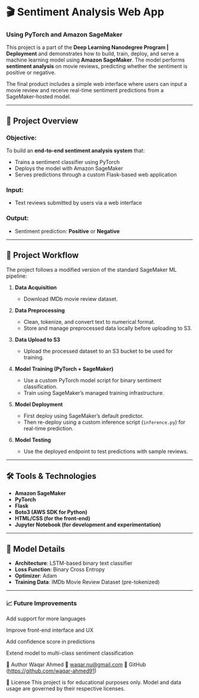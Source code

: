 # 🎬 Sentiment Analysis Web App  
### Using PyTorch and Amazon SageMaker

This project is a part of the **Deep Learning Nanodegree Program | Deployment** and demonstrates how to build, train, deploy, and serve a machine learning model using **Amazon SageMaker**. The model performs **sentiment analysis** on movie reviews, predicting whether the sentiment is positive or negative.

The final product includes a simple web interface where users can input a movie review and receive real-time sentiment predictions from a SageMaker-hosted model.

---

## 🚀 Project Overview

### Objective:
To build an **end-to-end sentiment analysis system** that:
- Trains a sentiment classifier using PyTorch
- Deploys the model with Amazon SageMaker
- Serves predictions through a custom Flask-based web application

### Input:
- Text reviews submitted by users via a web interface

### Output:
- Sentiment prediction: **Positive** or **Negative**

---

## 🧭 Project Workflow

The project follows a modified version of the standard SageMaker ML pipeline:

1. **Data Acquisition**  
   - Download IMDb movie review dataset.

2. **Data Preprocessing**  
   - Clean, tokenize, and convert text to numerical format.
   - Store and manage preprocessed data locally before uploading to S3.

3. **Data Upload to S3**  
   - Upload the processed dataset to an S3 bucket to be used for training.

4. **Model Training (PyTorch + SageMaker)**  
   - Use a custom PyTorch model script for binary sentiment classification.
   - Train using SageMaker’s managed training infrastructure.

5. **Model Deployment**  
   - First deploy using SageMaker’s default predictor.
   - Then re-deploy using a custom inference script (`inference.py`) for real-time prediction.

6. **Model Testing**  
   - Use the deployed endpoint to test predictions with sample reviews.

---

## 🛠️ Tools & Technologies

- **Amazon SageMaker**
- **PyTorch**
- **Flask**
- **Boto3 (AWS SDK for Python)**
- **HTML/CSS (for the front-end)**
- **Jupyter Notebook (for development and experimentation)**

---

## 🧪 Model Details

- **Architecture**: LSTM-based binary text classifier
- **Loss Function**: Binary Cross Entropy
- **Optimizer**: Adam
- **Training Data**: IMDb Movie Review Dataset (pre-tokenized)

---

### 📈 Future Improvements
Add support for more languages

Improve front-end interface and UX

Add confidence score in predictions

Extend model to multi-class sentiment classification

👤 Author
Waqar Ahmed
📧 waqar.nu@gmail.com
🔗 GitHub (https://github.com/waqar-ahmed91)

📜 License
This project is for educational purposes only. Model and data usage are governed by their respective licenses.
